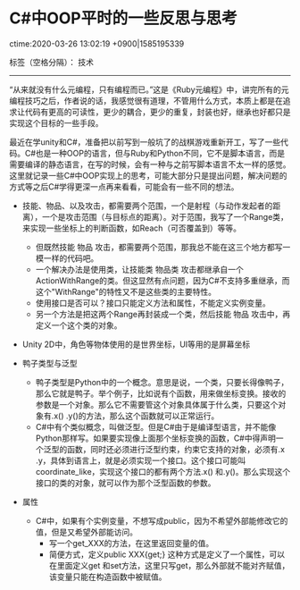 # C#中OOP平时的一些反思与思考 
ctime:2020-03-26 13:02:19 +0900|1585195339

标签（空格分隔）： 技术

---

“从来就没有什么元编程，只有编程而已。”这是《Ruby元编程》中，讲完所有的元编程技巧之后，作者说的话，我感觉很有道理，不管用什么方式，本质上都是在追求让代码有更高的可读性，更少的耦合，更少的重复，封装也好，继承也好都只是实现这个目标的一些手段。

最近在学unity和C#，准备把以前写到一般坑了的战棋游戏重新开工，写了一些代码。C#也是一种OOP的语言，但与Ruby和Python不同，它不是脚本语言，而是需要编译的静态语言，在写的时候，会有一种与之前写脚本语言不太一样的感觉。这里就记录一些C#中OOP实现上的思考，可能大部分只是提出问题，解决问题的方式等之后C#学得更深一点再来看看，可能会有一些不同的想法。

- 技能、物品、以及攻击，都需要两个范围，一个是射程（与动作发起者的距离），一个是攻击范围（与目标点的距离）。对于范围，我写了一个Range类，来实现一些坐标上的判断函数，如Reach（可否覆盖到）等等。
  - 但既然技能 物品 攻击，都需要两个范围，那我总不能在这三个地方都写一模一样的代码吧。
  - 一个解决办法是使用类，让技能类 物品类 攻击都继承自一个ActionWithRange的类。但这显然有点问题，因为C#不支持多重继承，而这个"WithRange"的特性又不是这些类的主要特性。
  - 使用接口是否可以？接口只能定义方法和属性，不能定义实例变量。
  - 另一个方法是把这两个Range再封装成一个类，然后技能 物品 攻击中，再定义一个这个类的对象。

- Unity 2D中，角色等物体使用的是世界坐标，UI等用的是屏幕坐标
- 鸭子类型与泛型
  - 鸭子类型是Python中的一个概念。意思是说，一个类，只要长得像鸭子，那么它就是鸭子。举个例子，比如说有个函数，用来做坐标变换。接收的参数是一个对象。那么它不需要管这个对象具体属于什么类，只要这个对象有.x() .y()的方法，那么这个函数就可以正常运行。
  - C#中有个类似概念，叫做泛型。但是C#由于是编译型语言，并不能像Python那样写。如果要实现像上面那个坐标变换的函数，C#中得声明一个泛型的函数，同时还必须进行泛型约束，约束它支持的对象，必须有.x .y，具体到语言上，就是必须实现一个接口。这个接口可能叫coordinate_like，实现这个接口的都有两个方法.x() 和.y()。那么实现这个接口的类的对象，就可以作为那个泛型函数的参数。
- 属性
  - C#中，如果有个实例变量，不想写成public，因为不希望外部能修改它的值，但是又希望外部能访问。
    - 写一个get_XXX的方法，在这里返回变量的值。
    - 简便方式，定义public XXX{get;} 这种方式是定义了一个属性，可以在里面定义get 和set方法，这里只写get，那么外部就不能对齐赋值，该变量只能在构造函数中被赋值。